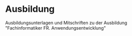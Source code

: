 # Ausbildung
Ausbildungsunterlagen und Mitschriften zu der Ausbildung "Fachinformatiker FR. Anwendungsentwicklung"
